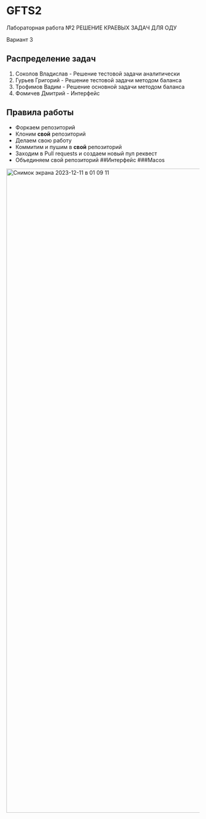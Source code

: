 # GFTS2
Лабораторная работа №2 РЕШЕНИЕ КРАЕВЫХ ЗАДАЧ ДЛЯ ОДУ

Вариант 3
## Распределение задач
1. Соколов Владислав - Решение тестовой задачи аналитически
2. Гурьев Григорий - Решение тестовой задачи методом баланса
3. Трофимов Вадим - Решение основной задачи методом баланса
4. Фомичев Дмитрий - Интерфейс 
## Правила работы
* Форкаем репозиторий
* Клоним **свой** репозиторий
* Делаем свою работу
* Коммитим и пушим в **свой** репозиторий
* Заходим в Pull requests и создаем новый пул реквест
* Объединяем свой репозиторий
##Интерфейс
###Macos
<img width="1680" alt="Снимок экрана 2023-12-11 в 01 09 11" src="https://github.com/Termtre/GFTS2/assets/95123992/0715d60b-41f5-4fa6-b1f6-097cdba2ed79">
